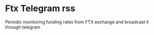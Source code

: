 # Ftx Telegram rss

Periodic monitoring funding rates from FTX exchange and broadcast it through telegram
